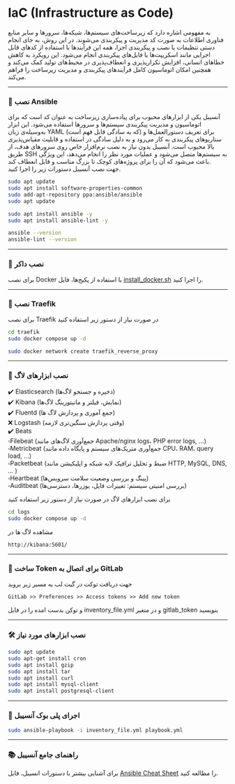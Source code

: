 # IaC (Infrastructure as Code)
به مفهومی اشاره دارد که زیرساخت‌های سیستم‌ها، شبکه‌ها، سرورها و سایر منابع فناوری اطلاعات به صورت کد مدیریت و پیکربندی می‌شوند. در این روش، به جای انجام دستی تنظیمات یا نصب و پیکربندی اجزا، همه این فرآیندها با استفاده از کدهای قابل اجرایی مانند اسکریپت‌ها یا فایل‌های پیکربندی انجام می‌شود. این رویکرد به کاهش خطاهای انسانی، افزایش تکرارپذیری و انعطاف‌پذیری در محیط‌های تولید کمک می‌کند و همچنین امکان اتوماسیون کامل فرآیندهای پیکربندی و مدیریت زیرساخت را فراهم می‌کند.

---

### 🤖 نصب Ansible
آنسیبل یکی از ابزارهای محبوب برای پیاده‌سازی زیرساخت به عنوان کد است که برای اتوماسیون و مدیریت پیکربندی سیستم‌ها و سرورها استفاده می‌شود. این ابزار به‌وسیله‌ی زبان YAML (که به سادگی قابل فهم است) برای تعریف دستورالعمل‌ها و سناریوهای پیکربندی به کار می‌رود و به دلیل سادگی در استفاده و قابلیت مقیاس‌پذیری بالا محبوب است. آنسیبل بدون نیاز به نصب نرم‌افزار خاص روی سرورهای هدف، از طریق SSH به سیستم‌ها متصل می‌شود و عملیات مورد نظر را انجام می‌دهد، این ویژگی باعث می‌شود که آن را برای پروژه‌های کوچک تا بزرگ مناسب و قابل انعطاف کند.  
جهت نصب آنسیبل دستورات زیر را اجرا کنید.

```bash
sudo apt update
sudo apt install software-properties-common
sudo add-apt-repository ppa:ansible/ansible
sudo apt update

sudo apt install ansible -y
sudo apt install ansible-lint -y

ansible --version
ansible-lint --version
```
---

### 🐳 نصب داکر
برای نصب Docker با استفاده از پکیج‌ها، فایل [install_docker.sh](./install_docker.sh) را اجرا کنید.

---

### 🚦 نصب Traefik
برای نصب Traefik در صورت نیاز از دستور زیر استفاده کنید
```bash
cd traefik
sudo docker compose up -d

sudo docker network create traefik_reverse_proxy
```

---

### 📄 نصب ابزارهای لاگ
✔️ Elasticsearch (ذخیره و جستجو لاگ‌ها)   
✔️ Kibana (نمایش، فیلتر و مانیتورینگ لاگ‌ها)  
✔️ Fluentd (جمع آموری و پردازش لاگ ها)  
❌ Logstash (وقتی پردازش سنگین‌تری لازمه)  
✔️ Beats  
▫️Filebeat (جمع‌آوری لاگ‌های مانند Apache/nginx logs، PHP error logs, ...)  
▫️Metricbeat (جمع‌آوری متریک‌های سیستم و پایگاه داده مانند CPU، RAM، query load, ...)  
▫️Packetbeat (ضبط و تحلیل ترافیک لایه شبکه و اپلیکیشن مانند HTTP, MySQL, DNS, ... )  
▫️Heartbeat (پینگ و بررسی وضعیت سلامت سرویس‌ها)  
▫️Auditbeat (بررسی امنیتی سیستم: تغییرات فایل، یوزرها، دسترسی‌ها)  

برای نصب ابزارهای لاگ در صورت نیاز از دستور زیر استفاده کنید
```bash
cd logs
sudo docker compose up -d
```

مشاهده لاگ ها در 
```
http://kibana:5601/
```

---

### 🦊 ساخت Token برای اتصال به GitLab
جهت دریافت توکت در گیت لب به مسیر زیر بروید
```
GitLab >> Preferences >> Access tokens >> Add new token
```
و توکن بدست امده را در فایل inventory_file.yml و در متغیر gitlab_token بنویسید

---

### 🛠️ نصب ابزارهای مورد نیاز
```bash
sudo apt update
sudo apt-get install cron
sudo apt install gzip
sudo apt install tar
sudo apt install curl
sudo apt install mysql-client
sudo apt install postgresql-client
```

---

### 🚀 اجرای پلی بوک آنسیبل
```bash
sudo ansible-playbook -i inventory_file.yml playbook.yml
```
---

### 📚 راهنمای جامع آنسیبل
برای آشنایی بیشتر با دستورات انسیبل، فایل [Ansible Cheat Sheet](./ansible_cheat_sheet.md) را مطالعه کنید.

